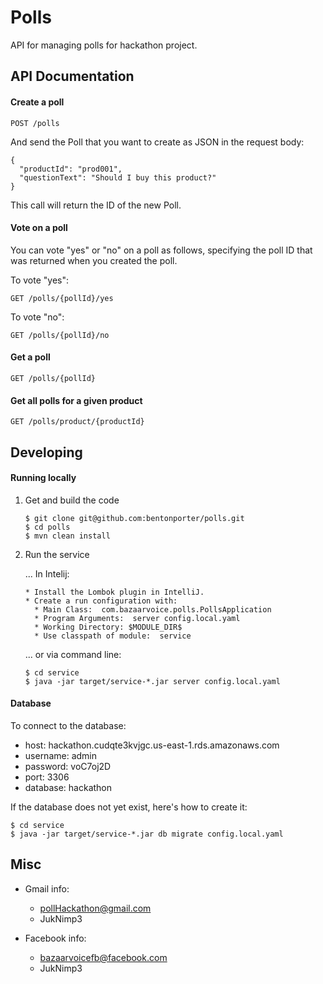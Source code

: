 Polls
=====

API for managing polls for hackathon project.


API Documentation
-----------------

#### Create a poll

```
POST /polls
```

And send the Poll that you want to create as JSON in the request body:

```
{
  "productId": "prod001",
  "questionText": "Should I buy this product?"
}
```

This call will return the ID of the new Poll.

#### Vote on a poll

You can vote "yes" or "no" on a poll as follows, specifying the poll ID that was returned
when you created the poll.

To vote "yes":
```
GET /polls/{pollId}/yes
```

To vote "no":
```
GET /polls/{pollId}/no
```

#### Get a poll

```
GET /polls/{pollId}
```

#### Get all polls for a given product

```
GET /polls/product/{productId}
```


Developing
----------

#### Running locally

1.  Get and build the code

        $ git clone git@github.com:bentonporter/polls.git
        $ cd polls
        $ mvn clean install

2.  Run the service

    ... In Intelij:

        * Install the Lombok plugin in IntelliJ.
        * Create a run configuration with:
          * Main Class:  com.bazaarvoice.polls.PollsApplication
          * Program Arguments:  server config.local.yaml
          * Working Directory: $MODULE_DIR$
          * Use classpath of module:  service

    ... or via command line:

        $ cd service
        $ java -jar target/service-*.jar server config.local.yaml


#### Database

To connect to the database:

- host: hackathon.cudqte3kvjgc.us-east-1.rds.amazonaws.com
- username: admin
- password: voC7oj2D
- port: 3306
- database: hackathon

If the database does not yet exist, here's how to create it:

    $ cd service
    $ java -jar target/service-*.jar db migrate config.local.yaml


Misc
----

- Gmail info:
    - pollHackathon@gmail.com
    - JukNimp3

- Facebook info:
    - bazaarvoicefb@facebook.com
    - JukNimp3